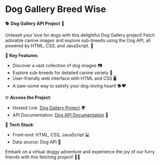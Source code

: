 # Dog Gallery Breed Wise 

🐕 **Dog Gallery API Project** 📸

Unleash your love for dogs with this delightful Dog Gallery project! Fetch adorable canine images and explore sub-breeds using the Dog API, all powered by HTML, CSS, and JavaScript. 🐾

🌟 **Key Features**:
- Discover a vast collection of dog images 📷
- Explore sub-breeds for detailed canine variety 🐶
- User-friendly web interface with HTML and CSS 🖥️
- A paw-some way to satisfy your dog-loving heart! 🐕❤️

🌐 **Access the Project**:
- Hosted Link: [Dog Gallery Project](https://rakeshmohantarai.github.io/Dog-Gallery-Coding-Ninjas/) 🌍
- API Documentation: [Dog API Documentation](https://dog.ceo/dog-api/documentation/) 🐾

🔧 **Tech Stack**:
- Front-end: HTML, CSS, JavaScript 💻
- Data source: Dog API 🐾

Embark on a virtual doggy adventure and experience the joy of our furry friends with this fetching project! 🐾🐩

